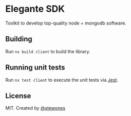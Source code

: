 # Elegante SDK

Toolkit to develop top-quality node + mongodb software.

## Building

Run `nx build client` to build the library.

## Running unit tests

Run `nx test client` to execute the unit tests via [Jest](https://jestjs.io).

## License

MIT. Created by [@stewones](https://twitter.com/stewones)
